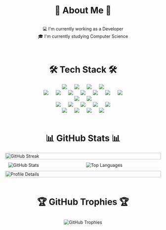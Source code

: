 <div style="display: flex; justify-content: center; align-items: center; flex-direction: column; margin-top: 20px; margin-bottom: 20px;">
  <h1 align="center">💫 About Me 💫</h1>
  <p align="center">
    💻 I'm currently working as a Developer<br>
    🎓 I'm currently studying Computer Science<br>
  </p>
</div>

<div style="display: flex; justify-content: center; align-items: center; flex-direction: column; margin-top: 20px; margin-bottom: 20px;">
  <h1 align="center">🛠 Tech Stack 🛠</h1>

  <p align="center" style="margin: 0;">
    <!-- Programming Languages -->
    <img src="https://img.shields.io/badge/Python-3766AB?logo=Python&logoColor=white" style="margin: 0 10px;"/>
    <img src="https://img.shields.io/badge/TypeScript-007ACC?logo=TypeScript&logoColor=white" style="margin: 0 10px;"/>
    <img src="https://img.shields.io/badge/Java-007396?logo=Java&logoColor=white" style="margin: 0 10px;"/>
    <img src="https://img.shields.io/badge/Dart-0175C2?logo=Dart&logoColor=white" style="margin: 0 10px;"/>
  </p>
  
  <p align="center" style="margin: 0;">
    <!-- Frameworks and Libraries -->
    <img src="https://img.shields.io/badge/FastAPI-005571?logo=FastAPI&logoColor=white" style="margin: 0 10px;"/>
    <img src="https://img.shields.io/badge/React-61DAFB?logo=React&logoColor=white" style="margin: 0 10px;"/>
    <img src="https://img.shields.io/badge/Bootstrap-7952B3?logo=Bootstrap&logoColor=white" style="margin: 0 10px;"/>
    <img src="https://img.shields.io/badge/PyTorch-EE4C2C?logo=PyTorch&logoColor=white" style="margin: 0 10px;"/>
    <img src="https://img.shields.io/badge/pytest-0A9EDC?logo=pytest&logoColor=white" style="margin: 0 10px;"/>
    <img src="https://img.shields.io/badge/Chakra%20UI-319795?logo=Chakra%20UI&logoColor=white" style="margin: 0 10px;"/>
    <img src="https://img.shields.io/badge/jQuery-0769AD?logo=jQuery&logoColor=white" style="margin: 0 10px;"/>
  </p>
  
  <p align="center" style="margin: 0;">
    <!-- Databases -->
    <img src="https://img.shields.io/badge/MySQL-4479A1?logo=MySQL&logoColor=white" style="margin: 0 10px;"/>
    <img src="https://img.shields.io/badge/MongoDB-47A248?logo=MongoDB&logoColor=white" style="margin: 0 10px;"/>
  </p>
  
  <p align="center" style="margin: 0;">
    <!-- Development Tools -->
    <img src="https://img.shields.io/badge/docker-2496ED?logo=docker&logoColor=white" style="margin: 0 10px;"/>
    <img src="https://img.shields.io/badge/docker--compose-2496ED?logo=docker&logoColor=white" style="margin: 0 10px;"/>
    <img src="https://img.shields.io/badge/GitHub%20Actions-2088FF?logo=GitHub%20Actions&logoColor=white" style="margin: 0 10px;"/>
    <img src="https://img.shields.io/badge/poetry-5037E9?logo=python&logoColor=white" style="margin: 0 10px;"/>
    <img src="https://img.shields.io/badge/jupyter-FA9552?logo=jupyter&logoColor=white" style="margin: 0 10px;"/>
  </p>
  
  <p align="center" style="margin: 0;">
    <!-- Miscellaneous Tools -->
    <img src="https://img.shields.io/badge/Notion-000000?logo=Notion&logoColor=white" style="margin: 0 10px;"/>
    <img src="https://img.shields.io/badge/Visual%20Studio%20Code-007ACC?logo=Visual%20Studio%20Code&logoColor=white" style="margin: 0 10px;"/>
    <img src="https://img.shields.io/badge/fitbit-00B0B9?logo=fitbit&logoColor=white" style="margin: 0 10px;"/>
    <img src="https://img.shields.io/badge/huggingface-FFD166?logo=huggingface&logoColor=white" style="margin: 0 10px;"/>
  </p>
</div>

<div style="display: flex; justify-content: center; align-items: center; flex-direction: column; margin-top: 20px; margin-bottom: 20px;">
  <h1 align="center">📊 GitHub Stats 📊</h1>

  <div style="width: 100%;">
    <img src="https://github-readme-streak-stats.herokuapp.com/?user=nglcobdai&hide_border=true&theme=blueberry" alt="GitHub Streak" style="width: 100%;">
  </div>

  <div style="display: flex; flex-wrap: wrap; justify-content: center; align-items: center; width: 100%;">
    <div style="flex: 1; margin: 10px;">
      <img src="https://github-readme-stats.vercel.app/api?username=nglcobdai&hide_border=true&include_all_commits=true&count_private=false&theme=blueberry" alt="GitHub Stats">
    </div>
    <div style="flex: 1; margin: 10px;">
      <img src="https://github-readme-stats.vercel.app/api/top-langs/?username=nglcobdai&layout=donut&hide_border=true&theme=blueberry" alt="Top Languages">
    </div>
  </div>

  <div style="width: 100%;">
    <img src="https://github-profile-summary-cards.vercel.app/api/cards/profile-details?username=nglcobdai&no-frame=true&theme=blueberry" alt="Profile Details" style="width: 100%;">
  </div>
</div>

<div style="display: flex; justify-content: center; align-items: center; flex-direction: column; margin-top: 20px; margin-bottom: 20px;">
  <h1 align="center">🏆 GitHub Trophies 🏆</h1>
  <img src="https://github-profile-trophy.vercel.app/?username=nglcobdai&theme=nord&no-frame=true&no-bg=false&margin-w=10&column=3&row=3&margin-h=10" alt="GitHub Trophies" style="margin: 10px;">
</div>
